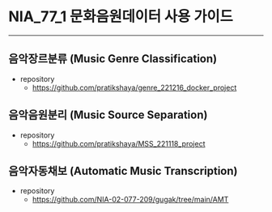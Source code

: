 # NIA_77_1 문화음원데이터 사용 가이드

------

## 음악장르분류 (Music Genre Classification)
- repository
  - https://github.com/pratikshaya/genre_221216_docker_project

## 음악음원분리 (Music Source Separation)
- repository
  - https://github.com/pratikshaya/MSS_221118_project

## 음악자동채보 (Automatic Music Transcription)
- repository
  - https://github.com/NIA-02-077-209/gugak/tree/main/AMT
